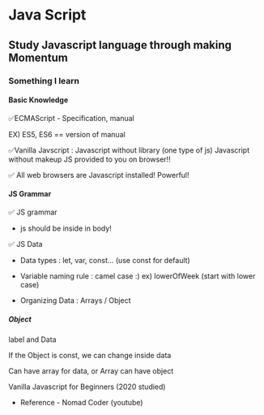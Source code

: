 # Java Script  

## Study Javascript language through making Momentum 


### Something I learn

#### Basic Knowledge
:white_check_mark:ECMAScript - Specification, manual

EX) ES5, ES6 == version of manual

:white_check_mark:Vanilla Javscript : Javascript without library (one type of js)
		    Javascript without makeup
		    JS provided to you on browser!!

:white_check_mark: All web browsers are Javascript installed! Powerful!

#### JS Grammar

:white_check_mark: JS grammar

- js should be inside in body!

:white_check_mark: JS Data

- Data types : let, var, const... (use const for default)

- Variable naming rule : camel case :) ex) lowerOfWeek (start with lower case)

- Organizing Data : Arrays / Object

##### Object 

label and Data

If the Object is const, we can change inside data

Can have array for data, or Array can have object



Vanilla Javascript for Beginners (2020 studied)

- Reference - Nomad Coder (youtube)

